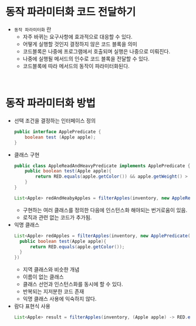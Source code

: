 # 동작 파라미터화 코드 전달하기
- `동작 파라미터화` 란
  - 자주 바뀌는 요구사항에 효과적으로 대응할 수 있다.
  - 어떻게 실행할 것인지 결정하지 않은 코드 블록을 의미
  - 코드블록은 나중에 프로그램에서 호출되며 실행은 나중으로 미뤄진다.
  - 나중에 실행될 메서드의 인수로 코드 블록을 전달할 수 있다.
  - 코드블록에 따라 메서드의 동작이 파라미터화된다.
  

<br>

# 동작 파라미터화 방법
- 선택 조건을 결정하는 인터페이스 정의
    ``` java
    public interface ApplePredicate {
        boolean test (Apple apple);
    }
    ```
- 클래스 구현
    ``` java
    public class AppleReadAndHeavyPredicate implements ApplePredicate {
        public boolean test(Apple apple){
            return RED.equals(apple.getColor()) && apple.getWeight() > 150;
        }
    }

    List<Apple> redAndHeabyApples = filterApples(inventory, new AppleReadAndHeavyPredicate());
    ```
    - 구현하는 여러 클래스를 정의한 다음에 인스턴스화 해야되는 번거로움이 있음.
    - 로직과 관련 없는 코드가 추가됨.
- 익명 클래스
  ```java
  List<Apple> redApples = filterApples(inventory, new ApplePredicate() {
    public boolean test(Apple apple){
        return RED.equals(apple.getColor());
    }
  })
  ```
  - 지역 클래스와 비슷한 개념
  - 이름이 없는 클래스
  - 클래스 선언과 인스턴스화를 동시에 할 수 있다.
  - 반복되는 지저분한 코드 존재
  - 익명 클래스 사용에 익숙하지 않다.
- 람다 표현식 사용
  ``` java
  List<Apple> result = filterApples(inventory, (Apple apple) -> RED.equlas(apple.getColor()));
  ```

